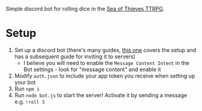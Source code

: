 Simple discord bot for rolling dice in the [Sea of Thieves TTRPG](https://seaofthieves.fandom.com/wiki/Sea_of_Thieves_Roleplaying_Game).

# Setup

1. Set up a discord bot (there's many guides, [this one](https://discordjs.guide/preparations/setting-up-a-bot-application.html) covers the setup and has a subsequent guide for inviting it to servers)
	* I believe you will need to enable the `Message Content Intent` in the Bot settings - look for "message content" and enable it
2. Modify `auth.json` to include your app token you receive when setting up your bot
3. Run `npm i`
4. Run `node bot.js` to start the server! Activate it by sending a message e.g. `!roll 3`